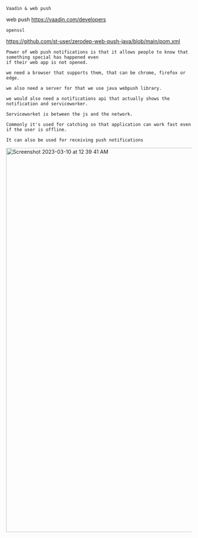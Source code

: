 ```
Vaadin & web push
```

web push
https://vaadin.com/developers


```
openssl
```

https://github.com/st-user/zerodep-web-push-java/blob/main/pom.xml

```
Power of web push notifications is that it allows people to know that something special has happened even
if their web app is not opened.

we need a browser that supports them, that can be chrome, firefox or edge.

we also need a server for that we use java webpush library.

we would also need a notifications api that actually shows the notification and serviceworker.

Serviceworket is between the js and the network.

Commonly it's used for catching so that application can work fast even if the user is offline.

It can also be used for receiving push notifications
```

<img width="1040" alt="Screenshot 2023-03-10 at 12 39 41 AM" src="https://user-images.githubusercontent.com/43849911/224129731-964ee1f6-6896-4c75-9be7-a2aad5d21024.png">
